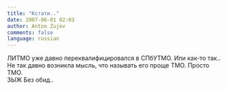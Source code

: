 ```yaml
---
title: "Кстати.."
date: 2007-06-01 02:03
author: Anton Zujev
comments: false
language: russian
---
```


ЛИТМО уже давно переквалифицировался в СПбУТМО. Или как-то так.. Не так давно возникла мысль, что называть его проще ТМО. Просто ТМО.  
ЗЫЖ Без обид..